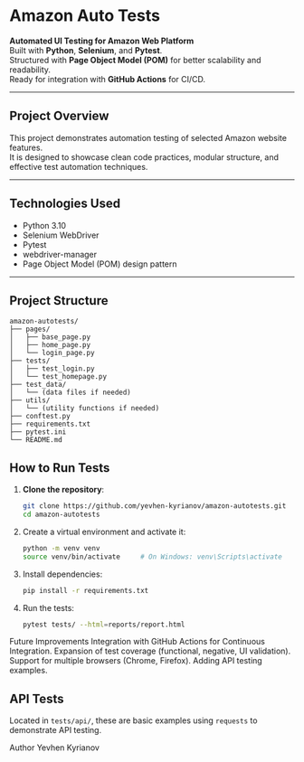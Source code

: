 
  # Amazon Auto Tests

**Automated UI Testing for Amazon Web Platform**  
Built with **Python**, **Selenium**, and **Pytest**.  
Structured with **Page Object Model (POM)** for better scalability and readability.  
Ready for integration with **GitHub Actions** for CI/CD.

---

## Project Overview
This project demonstrates automation testing of selected Amazon website features.  
It is designed to showcase clean code practices, modular structure, and effective test automation techniques.

---

## Technologies Used
- Python 3.10
- Selenium WebDriver
- Pytest
- webdriver-manager
- Page Object Model (POM) design pattern

---

## Project Structure
```
amazon-autotests/ 
├── pages/ 
│   ├── base_page.py 
│   ├── home_page.py 
│   └── login_page.py 
├── tests/ 
│   ├── test_login.py 
│   └── test_homepage.py 
├── test_data/ 
│   └── (data files if needed) 
├── utils/ 
│   └── (utility functions if needed) 
├── conftest.py 
├── requirements.txt 
├── pytest.ini 
└── README.md
```

## How to Run Tests

1. **Clone the repository**:
   ```bash
   git clone https://github.com/yevhen-kyrianov/amazon-autotests.git
   cd amazon-autotests

2. Create a virtual environment and activate it:
   ```bash
   python -m venv venv
   source venv/bin/activate     # On Windows: venv\Scripts\activate

3. Install dependencies:
   ```bash
   pip install -r requirements.txt

4. Run the tests:
   ```bash
   pytest tests/ --html=reports/report.html

Future Improvements
  Integration with GitHub Actions for Continuous Integration.
  Expansion of test coverage (functional, negative, UI validation).
  Support for multiple browsers (Chrome, Firefox).
  Adding API testing examples.

## API Tests

Located in `tests/api/`, these are basic examples using `requests` to demonstrate API testing.

Author
Yevhen Kyrianov



